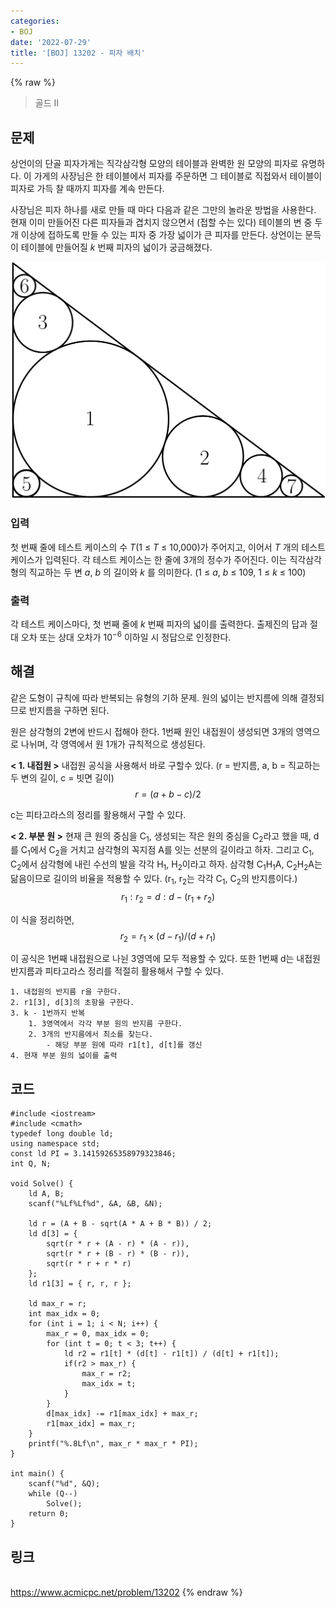 ```yaml
---
categories:
- BOJ
date: '2022-07-29'
title: '[BOJ] 13202 - 피자 배치'
---
```


{% raw %}
> 골드 II<br>

## 문제
상언이의 단골 피자가게는 직각삼각형 모양의 테이블과 완벽한 원 모양의 피자로 유명하다. 이 가게의 사장님은 한 테이블에서 피자를 주문하면 그 테이블로 직접와서 테이블이 피자로 가득 찰 때까지 피자를 계속 만든다.

사장님은 피자 하나를 새로 만들 때 마다 다음과 같은 그만의 놀라운 방법을 사용한다. 현재 이미 만들어진 다른 피자들과 겹치지 않으면서 (접할 수는 있다) 테이블의 변 중 두개 이상에 접하도록 만들 수 있는 피자 중 가장 넓이가 큰 피자를 만든다. 상언이는 문득 이 테이블에 만들어질  _k_ 번째 피자의 넓이가 궁금해졌다.

![](images/13202-pizza.png)

### 입력
첫 번째 줄에 테스트 케이스의 수  _T_(1 ≤  _T_  ≤ 10,000)가 주어지고, 이어서  _T_  개의 테스트 케이스가 입력된다. 각 테스트 케이스는 한 줄에 3개의 정수가 주어진다. 이는 직각삼각형의 직교하는 두 변  _a_,  _b_ 의 길이와  _k_  를 의미한다. (1 ≤  _a_,  _b_  ≤ 109, 1 ≤  _k_  ≤ 100)

### 출력
각 테스트 케이스마다, 첫 번째 줄에  _k_  번째 피자의 넓이를 출력한다. 출제진의 답과 절대 오차 또는 상대 오차가 10<sup>−6</sup>  이하일 시 정답으로 인정한다.

## 해결
같은 도형이 규칙에 따라 반복되는 유형의 기하 문제. 원의 넓이는 반지름에 의해 결정되므로 반지름을 구하면 된다.

원은 삼각형의 2변에 반드시 접해야 한다. 1번째 원인 내접원이 생성되면 3개의 영역으로 나뉘며, 각 영역에서 원 1개가 규칙적으로 생성된다.

**< 1. 내접원 >**
내접원 공식을 사용해서 바로 구할수 있다. (r = 반지름, a, b = 직교하는 두 변의 길이, c = 빗면 길이)
$$
r = (a + b - c) / 2
$$

c는 피타고라스의 정리를 활용해서 구할 수 있다.

**< 2. 부분 원 >**
현재 큰 원의 중심을 C<sub>1</sub>, 생성되는 작은 원의 중심을 C<sub>2</sub>라고 했을 때, d를 C<sub>1</sub>에서 C<sub>2</sub>을 거치고 삼각형의 꼭지점 A를 잇는 선분의 길이라고 하자. 그리고 C<sub>1</sub>, C<sub>2</sub>에서 삼각형에 내린 수선의 발을 각각 H<sub>1</sub>, H<sub>2</sub>이라고 하자. 삼각형 C<sub>1</sub>H<sub>1</sub>A, C<sub>2</sub>H<sub>2</sub>A는 닮음이므로 길이의 비율을 적용할 수 있다. (r<sub>1</sub>, r<sub>2</sub>는 각각 C<sub>1</sub>, C<sub>2</sub>의 반지름이다.)
$$
r_{1} : r_{2} = d : d - (r_{1} + r_{2})
$$

이 식을 정리하면,
$$
r_{2} = r_{1} \times (d - r_{1}) / (d + r_{1})
$$

이 공식은 1번째 내접원으로 나뉜 3영역에 모두 적용할 수 있다. 또한 1번째 d는 내접원 반지름과 피타고라스 정리를 적절히 활용해서 구할 수 있다.

```
1. 내접원의 반지름 r을 구한다.
2. r1[3], d[3]의 초항을 구한다.
3. k - 1번까지 반복
	1. 3영역에서 각각 부분 원의 반지름 구한다.
	2. 3개의 반지름에서 최소를 찾는다.
		- 해당 부분 원에 따라 r1[t], d[t]를 갱신
4. 현재 부분 원의 넓이를 출력
```

## 코드
```
#include <iostream>
#include <cmath>
typedef long double ld;
using namespace std;
const ld PI = 3.14159265358979323846;
int Q, N;

void Solve() {
	ld A, B;
	scanf("%Lf%Lf%d", &A, &B, &N);
	
	ld r = (A + B - sqrt(A * A + B * B)) / 2;
	ld d[3] = {
		sqrt(r * r + (A - r) * (A - r)),
		sqrt(r * r + (B - r) * (B - r)),
		sqrt(r * r + r * r)
	};
	ld r1[3] = { r, r, r };

	ld max_r = r;
	int max_idx = 0;
	for (int i = 1; i < N; i++) {
		max_r = 0, max_idx = 0;
		for (int t = 0; t < 3; t++) {
			ld r2 = r1[t] * (d[t] - r1[t]) / (d[t] + r1[t]);
			if(r2 > max_r) {
				max_r = r2;
				max_idx = t;
			}
		}
		d[max_idx] -= r1[max_idx] + max_r;
		r1[max_idx] = max_r;
	}
	printf("%.8Lf\n", max_r * max_r * PI);
}

int main() {
	scanf("%d", &Q);
	while (Q--)
		Solve();
	return 0;
}
```

## 링크
<br>https://www.acmicpc.net/problem/13202
{% endraw %}